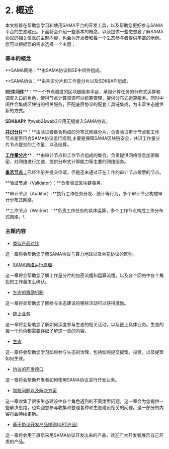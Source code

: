 # 2. 概述

本文档旨在帮助您学习和使用SAMA平台的开发工具，以及帮助您更好参与SAMA平台的生态建设。下面将会介绍一些基本的概念，以及提供一些您想要了解SAMA协议的相关信息的主题内容，也会为开发者和每一个生态参与者提供丰富的示例。您可以根据您的需求选择一个主题：

### 基本的概念 <a href="#ji-ben-de-gai-nian" id="ji-ben-de-gai-nian"></a>

**SAMA网络：**由SAMA协议和SE中间件组成。

**SAMA协议：**由共识分片和工作量分片以及SDK\&API组成。

[**SE中间件**](7.-sheng-tai/)**：**一个节点调度的区块链服务平台，承担计算任务的分布式运算和调度入口的角色，使得节点计算资源可以统筹管理，提供分布式运算服务。同时中间件会集成区块链的相关服务，匹配底层协议的配套工具链集成，为丰富生态提供新的方式。

**SDK\&API:** 为web2\&web3应用无缝接入SAMA协议。

[**共识分片**](7.-sheng-tai/)**：**由验证者集合构成的分布式网络分片，负责验证审计节点和工作节点是否符合SAMA协议运行规则,主要是保障SAMA区块链安全，共识工作量分片节点提交的工作量，以及结算。

[**工作量分片**](7.-sheng-tai/)**：**由审计节点和工作节点组成的集合，负责提供网络信息加密解密，对网络进行加速，提供分布式计算能力等主要的网络服务。

[**备选节点：**](6.-lian-shang-ye-wu/6.1.-bei-xuan-jie-dian-zhu-ce-cheng-wei-shen-ji-huo-zhe-fu-wu-jie-dian/)已经注册并提交申请，但是还未通过正在工作的审计节点投票的节点。

**验证节点（Validator）：**负责验证区块链事务。

**审计节点（Auditor）:**执行工作任务分发、统计等行为，多个审计节点构成审计分布式网络。

**工作节点（Worker）：**负责工作任务的具体运算，多个工作节点构成工作分布式网络。\


### 主题内容 <a href="#zhu-ti-nei-rong" id="zhu-ti-nei-rong"></a>

* [类似产品对比](3.-te-zheng-dui-bi.md)

这一章将会帮助您了解SAMA协议与算力地球以及兰花协议的区别。

* [SAMA网络运行原理](4.-sama-wang-luo-gong-zuo-yuan-li/)

这一章将会帮助您了解工作量分片的加密流程和运算流程，以及各个网络中各个角色的工作量怎么确认。

* [生态的激励机制](5.-ji-li-ji-zhi.md)

这一章将会帮助您了解参与生态建设的哪些活动可以获得激励。

* [链上业务](6.-lian-shang-ye-wu/)

这一章将会帮助您了解如何深度参与生态的相关活动，以及链上具体业务。生态的每一个角色都需要详细了解这一章的内容。

* [生态](7.-sheng-tai/)

这一章将会帮助您学习如何参与生态的治理，包括如何提交提案，投票，以及提案如何生效。

* [协议的开发接口](8.-xie-yi-de-kai-fa-jie-kou/)

这一章将会帮助开发者如何使用SAMA协议进行开发业务。

* [常规问题以及解决方案](9.-chang-gui-wen-ti-ji-qi-jie-jue-fang-an.md)

这一章收集了很多生态建设中各个角色遇到的不同类型问题，这一章会为您提供一些解决思路，也欢迎您参与收集和整理各种和生态建设相关的问题。这一部分的内容将会持续更新。

* [基于协议开发产品样例(GPT产品)](10.-ji-yu-xie-yi-de-chan-pin-yang-li.md)

这一章将会用于展示采用SAMA协议开发出来的产品，欢迎广大开发者展示自己开发的产品。
